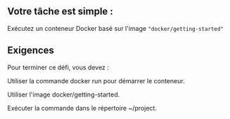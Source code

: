Votre tâche est simple :
------------------------

Exécutez un conteneur Docker basé sur l'image ```"docker/getting-started"```

Exigences
----------

Pour terminer ce défi, vous devez :

Utiliser la commande docker run pour démarrer le conteneur.

Utiliser l'image docker/getting-started.

Exécuter la commande dans le répertoire ~/project.
